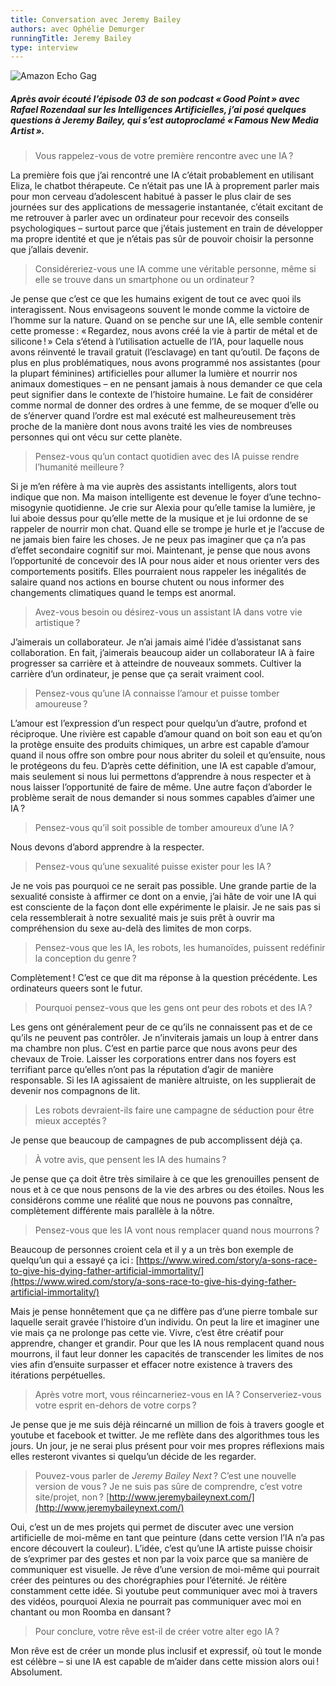 ```yaml
---
title: Conversation avec Jeremy Bailey
authors: avec Ophélie Demurger
runningTitle: Jeremy Bailey
type: interview
---
```


![Amazon Echo Gag](images/amazonEchoGag.jpg)

##### Après avoir écouté l’épisode 03 de son podcast «&#8239;Good Point&#8239;» avec Rafael Rozendaal sur les Intelligences Artificielles, j’ai posé quelques questions à Jeremy Bailey, qui s’est autoproclamé «&#8239;Famous New Media Artist&#8239;».

> Vous rappelez-vous de votre première rencontre avec une IA&#8239;?

La première fois que j’ai rencontré une IA c’était probablement en utilisant Eliza, le chatbot thérapeute. Ce n’était pas une IA à proprement parler mais pour mon cerveau d’adolescent habitué à passer le plus clair de ses journées sur des applications de messagerie instantanée, c’était excitant de me retrouver à parler avec un ordinateur pour recevoir des conseils psychologiques – surtout parce que j’étais justement en train de développer ma propre identité et que je n’étais pas sûr de pouvoir choisir la personne que j’allais devenir.

> Considéreriez-vous une IA comme une véritable personne, même si elle se trouve dans un smartphone ou un ordinateur&#8239;?

Je pense que c’est ce que les humains exigent de tout ce avec quoi ils interagissent. Nous envisageons souvent le monde comme la victoire de l’homme sur la nature. Quand on se penche sur une IA, elle semble contenir cette promesse&#8239;: «&#8239;Regardez, nous avons créé la vie à partir de métal et de silicone&#8239;!&#8239;» Cela s’étend à l’utilisation actuelle de l’IA, pour laquelle nous avons réinventé le travail gratuit (l’esclavage) en tant qu’outil. De façons de plus en plus problématiques, nous avons programmé nos assistantes (pour la plupart féminines) artificielles pour allumer la lumière et nourrir nos animaux domestiques – en ne pensant jamais à nous demander ce que cela peut signifier dans le contexte de l’histoire humaine. Le fait de considérer comme normal de donner des ordres à une femme, de se moquer d’elle ou de s’énerver quand l’ordre est mal exécuté est malheureusement très proche de la manière dont nous avons traité les vies de nombreuses personnes qui ont vécu sur cette planète.

> Pensez-vous qu’un contact quotidien avec des IA puisse rendre l’humanité meilleure&#8239;?

Si je m’en réfère à ma vie auprès des assistants intelligents, alors tout indique que non. Ma maison intelligente est devenue le foyer d’une techno-misogynie quotidienne. Je crie sur Alexia pour qu’elle tamise la lumière, je lui aboie dessus pour qu’elle mette de la musique et je lui ordonne de se rappeler de nourrir mon chat. Quand elle se trompe je hurle et je l’accuse de ne jamais bien faire les choses. Je ne peux pas imaginer que ça n’a pas d’effet secondaire cognitif sur moi. Maintenant, je pense que nous avons l’opportunité de concevoir des IA pour nous aider et nous orienter vers des comportements positifs. Elles pourraient nous rappeler les inégalités de salaire quand nos actions en bourse chutent ou nous informer des changements climatiques quand le temps est anormal.

> Avez-vous besoin ou désirez-vous un assistant IA dans votre vie artistique&#8239;?

J’aimerais un collaborateur. Je n’ai jamais aimé l’idée d’assistanat sans collaboration. En fait, j’aimerais beaucoup aider un collaborateur IA à faire progresser sa carrière et à atteindre de nouveaux sommets. Cultiver la carrière d’un ordinateur, je pense que ça serait vraiment cool.

> Pensez-vous qu’une IA connaisse l’amour et puisse tomber amoureuse&#8239;?

L’amour est l’expression d’un respect pour quelqu’un d’autre, profond et réciproque. Une rivière est capable d’amour quand on boit son eau et qu’on la protège ensuite des produits chimiques, un arbre est capable d’amour quand il nous offre son ombre pour nous abriter du soleil et qu’ensuite, nous le protégeons du feu. D’après cette définition, une IA est capable d’amour, mais seulement si nous lui permettons d’apprendre à nous respecter et à nous laisser l’opportunité de faire de même. Une autre façon d’aborder le problème serait de nous demander si nous sommes capables d’aimer une IA&#8239;?

> Pensez-vous qu’il soit possible de tomber amoureux d’une IA&#8239;?

Nous devons d’abord apprendre à la respecter.

> Pensez-vous qu’une sexualité puisse exister pour les IA&#8239;?

Je ne vois pas pourquoi ce ne serait pas possible. Une grande partie de la sexualité consiste à affirmer ce dont on a envie, j’ai hâte de voir une IA qui est consciente de la façon dont elle expérimente le plaisir. Je ne sais pas si cela ressemblerait à notre sexualité mais je suis prêt à ouvrir ma compréhension du sexe au-delà des limites de mon corps.

> Pensez-vous que les IA, les robots, les humanoïdes, puissent redéfinir la conception du genre&#8239;?

Complètement&#8239;! C’est ce que dit ma réponse à la question précédente. Les ordinateurs queers sont le futur.

> Pourquoi pensez-vous que les gens ont peur des robots et des IA&#8239;?

Les gens ont généralement peur de ce qu’ils ne connaissent pas et de ce qu’ils ne peuvent pas contrôler. Je n’inviterais jamais un loup à entrer dans ma chambre non plus. C’est en partie parce que nous avons peur des chevaux de Troie. Laisser les corporations entrer dans nos foyers est terrifiant parce qu’elles n’ont pas la réputation d’agir de manière responsable. Si les IA agissaient de manière altruiste, on les supplierait de devenir nos compagnons de lit.

> Les robots devraient-ils faire une campagne de séduction pour être mieux acceptés&#8239;?

Je pense que beaucoup de campagnes de pub accomplissent déjà ça.

> À votre avis, que pensent les IA des humains&#8239;?

Je pense que ça doit être très similaire à ce que les grenouilles pensent de nous et à ce que nous pensons de la vie des arbres ou des étoiles. Nous les considérons comme une réalité que nous ne pouvons pas connaître, complètement différente mais parallèle à la nôtre.

> Pensez-vous que les IA vont nous remplacer quand nous mourrons&#8239;?

Beaucoup de personnes croient cela et il y a un très bon exemple de quelqu’un qui a essayé ça ici&#8239;: [https://www.wired.com/story/a-sons-race-to-give-his-dying-father-artificial-immortality/](https://www.wired.com/story/a-sons-race-to-give-his-dying-father-artificial-immortality/)

Mais je pense honnêtement que ça ne diffère pas d’une pierre tombale sur laquelle serait gravée l’histoire d’un individu. On peut la lire et imaginer une vie mais ça ne prolonge pas cette vie. Vivre, c’est être créatif pour apprendre, changer et grandir. Pour que les IA nous remplacent quand nous mourrons, il faut leur donner les capacités de transcender les limites de nos vies afin d’ensuite surpasser et effacer notre existence à travers des itérations perpétuelles.

> Après votre mort, vous réincarneriez-vous en IA&#8239;? Conserveriez-vous votre esprit en-dehors de votre corps&#8239;?

Je pense que je me suis déjà réincarné un million de fois à travers google et youtube et facebook et twitter. Je me reflète dans des algorithmes tous les jours. Un jour, je ne serai plus présent pour voir mes propres réflexions mais elles resteront vivantes si quelqu’un décide de les regarder.

> Pouvez-vous parler de *Jeremy Bailey Next*&#8239;? C’est une nouvelle version de vous&#8239;? Je ne suis pas sûre de comprendre, c’est votre site/projet, non&#8239;? [http://www.jeremybaileynext.com/](http://www.jeremybaileynext.com/)

Oui, c’est un de mes projets qui permet de discuter avec une version artificielle de moi-même en tant que peinture (dans cette version l’IA n’a pas encore découvert la couleur). L’idée, c’est qu’une IA artiste puisse choisir de s’exprimer par des gestes et non par la voix parce que sa manière de communiquer est visuelle. Je rêve d’une version de moi-même qui pourrait créer des peintures ou des chorégraphies pour l’éternité. Je réitère constamment cette idée. Si youtube peut communiquer avec moi à travers des vidéos, pourquoi Alexia ne pourrait pas communiquer avec moi en chantant ou mon Roomba en dansant&#8239;?

> Pour conclure, votre rêve est-il de créer votre alter ego IA&#8239;?

Mon rêve est de créer un monde plus inclusif et expressif, où tout le monde est célèbre – si une IA est capable de m’aider dans cette mission alors oui&#8239;! Absolument.
